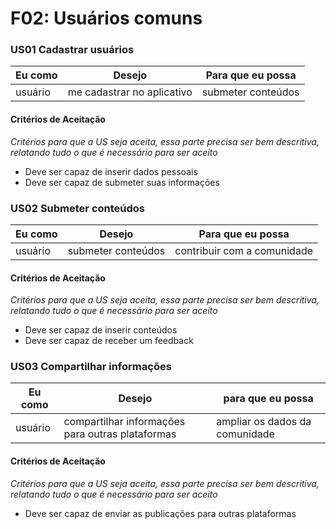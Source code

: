 # F02: Usuários comuns

### **US01 Cadastrar usuários**
| Eu como | Desejo | Para que eu possa |
|---------|--------|-------------------|
| usuário| me cadastrar no aplicativo | submeter conteúdos |

#### **Critérios de Aceitação**
*Critérios para que a US seja aceita, essa parte precisa ser bem descritiva, relatando tudo o que é necessário para ser aceito*
* Deve ser capaz de inserir dados pessoais 
* Deve ser capaz de submeter suas informações


### **US02 Submeter conteúdos**
| Eu como | Desejo | Para que eu possa |
|---------|--------|-------------------|
| usuário | submeter conteúdos | contribuir com a comunidade |

#### **Critérios de Aceitação**
*Critérios para que a US seja aceita, essa parte precisa ser bem descritiva, relatando tudo o que é necessário para ser aceito*
* Deve ser capaz de inserir conteúdos
* Deve ser capaz de receber um feedback 

### **US03 Compartilhar informações**
| Eu como | Desejo | para que eu possa |
|---------|--------|-------------------|
| usuário  | compartilhar informações para outras plataformas | ampliar os dados da comunidade |

#### **Critérios de Aceitação**
*Critérios para que a US seja aceita, essa parte precisa ser bem descritiva, relatando tudo o que é necessário para ser aceito*
* Deve ser capaz de enviar as publicações para outras plataformas
